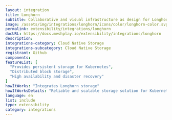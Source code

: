 ```yaml
---
layout: integration
title: Longhorn
subtitle: Collaborative and visual infrastructure as design for Longhorn
image: /assets/img/integrations/longhorn/icons/color/longhorn-color.svg
permalink: extensibility/integrations/longhorn
docURL: https://docs.meshplay.io/extensibility/integrations/longhorn
description: 
integrations-category: Cloud Native Storage
integrations-subcategory: Cloud Native Storage
registrant: Github
components: 
featureList: [
  "Provides persistent storage for Kubernetes",
  "Distributed block storage",
  "High availability and disaster recovery"
]
howItWorks: "Integrates Longhorn storage"
howItWorksDetails: "Reliable and scalable storage solution for Kubernetes"
language: en
list: include
type: extensibility
category: integrations
---
```

